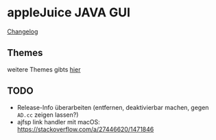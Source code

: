 # appleJuice JAVA GUI

[Changelog](CHANGELOG.md)


## Themes
weitere Themes gibts [hier](https://github.com/l2fprod/javootoo.com/tree/master/plaf/skinlf/themepacks)

## TODO

- Release-Info überarbeiten (entfernen, deaktivierbar machen, gegen `AD.cc` zeigen lassen?)
- ajfsp link handler mit macOS: https://stackoverflow.com/a/27446620/1471846
